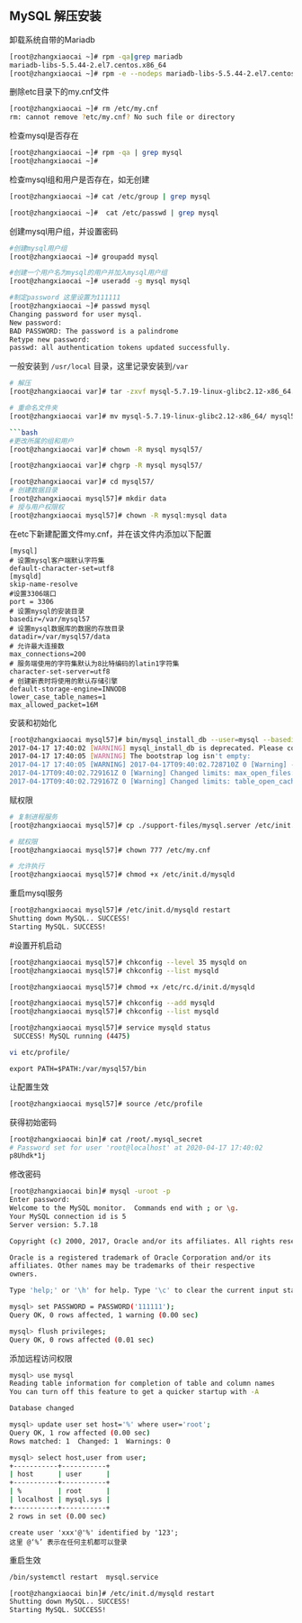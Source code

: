 ## MySQL 解压安装  <!-- {docsify-ignore} -->

卸载系统自带的Mariadb

```bash
[root@zhangxiaocai ~]# rpm -qa|grep mariadb
mariadb-libs-5.5.44-2.el7.centos.x86_64
[root@zhangxiaocai ~]# rpm -e --nodeps mariadb-libs-5.5.44-2.el7.centos.x86_64
```

删除etc目录下的my.cnf文件

```bash
[root@zhangxiaocai ~]# rm /etc/my.cnf
rm: cannot remove ?etc/my.cnf? No such file or directory
```
检查mysql是否存在

```bash
[root@zhangxiaocai ~]# rpm -qa | grep mysql
[root@zhangxiaocai ~]# 
```
检查mysql组和用户是否存在，如无创建

```bash
[root@zhangxiaocai ~]# cat /etc/group | grep mysql 

[root@zhangxiaocai ~]#  cat /etc/passwd | grep mysql
```

创建mysql用户组，并设置密码

```bash
#创建mysql用户组
[root@zhangxiaocai ~]# groupadd mysql

#创建一个用户名为mysql的用户并加入mysql用户组
[root@zhangxiaocai ~]# useradd -g mysql mysql

#制定password 这里设置为111111
[root@zhangxiaocai ~]# passwd mysql
Changing password for user mysql.
New password: 
BAD PASSWORD: The password is a palindrome
Retype new password: 
passwd: all authentication tokens updated successfully.
```

一般安装到 `/usr/local` 目录，这里记录安装到`/var`

```bash
# 解压
[root@zhangxiaocai var]# tar -zxvf mysql-5.7.19-linux-glibc2.12-x86_64.tar.gz 

# 重命名文件夹
[root@zhangxiaocai var]# mv mysql-5.7.19-linux-glibc2.12-x86_64/ mysql57

```bash
#更改所属的组和用户
[root@zhangxiaocai var]# chown -R mysql mysql57/

[root@zhangxiaocai var]# chgrp -R mysql mysql57/

[root@zhangxiaocai var]# cd mysql57/
# 创建数据目录
[root@zhangxiaocai mysql57]# mkdir data
# 授与用户权限权
[root@zhangxiaocai mysql57]# chown -R mysql:mysql data
```

在etc下新建配置文件my.cnf，并在该文件内添加以下配置

```
[mysql]
# 设置mysql客户端默认字符集
default-character-set=utf8 
[mysqld]
skip-name-resolve
#设置3306端口
port = 3306 
# 设置mysql的安装目录
basedir=/var/mysql57
# 设置mysql数据库的数据的存放目录
datadir=/var/mysql57/data
# 允许最大连接数
max_connections=200
# 服务端使用的字符集默认为8比特编码的latin1字符集
character-set-server=utf8
# 创建新表时将使用的默认存储引擎
default-storage-engine=INNODB 
lower_case_table_names=1
max_allowed_packet=16M
```

安装和初始化


```bash
[root@zhangxiaocai mysql57]# bin/mysql_install_db --user=mysql --basedir=/var/mysql57/ --datadir=/var/mysql57/data/
2017-04-17 17:40:02 [WARNING] mysql_install_db is deprecated. Please consider switching to mysqld --initialize
2017-04-17 17:40:05 [WARNING] The bootstrap log isn't empty:
2017-04-17 17:40:05 [WARNING] 2017-04-17T09:40:02.728710Z 0 [Warning] --bootstrap is deprecated. Please consider using --initialize instead
2017-04-17T09:40:02.729161Z 0 [Warning] Changed limits: max_open_files: 1024 (requested 5000)
2017-04-17T09:40:02.729167Z 0 [Warning] Changed limits: table_open_cache: 407 (requested 2000)
```

赋权限

```bash
# 复制进程服务
[root@zhangxiaocai mysql57]# cp ./support-files/mysql.server /etc/init.d/mysqld

# 赋权限
[root@zhangxiaocai mysql57]# chown 777 /etc/my.cnf 

# 允许执行
[root@zhangxiaocai mysql57]# chmod +x /etc/init.d/mysqld
```

重启mysql服务

```bash
[root@zhangxiaocai mysql57]# /etc/init.d/mysqld restart
Shutting down MySQL.. SUCCESS! 
Starting MySQL. SUCCESS! 
```

#设置开机启动

```bash
[root@zhangxiaocai mysql57]# chkconfig --level 35 mysqld on
[root@zhangxiaocai mysql57]# chkconfig --list mysqld

[root@zhangxiaocai mysql57]# chmod +x /etc/rc.d/init.d/mysqld

[root@zhangxiaocai mysql57]# chkconfig --add mysqld
[root@zhangxiaocai mysql57]# chkconfig --list mysqld

[root@zhangxiaocai mysql57]# service mysqld status
 SUCCESS! MySQL running (4475)
```

```bash
vi etc/profile/
```

```
export PATH=$PATH:/var/mysql57/bin
```

让配置生效

```bash
[root@zhangxiaocai mysql57]# source /etc/profile
```

获得初始密码

```bash
[root@zhangxiaocai bin]# cat /root/.mysql_secret  
# Password set for user 'root@localhost' at 2020-04-17 17:40:02 
p8Uhdk*1j
```
 

修改密码

```bash
[root@zhangxiaocai bin]# mysql -uroot -p
Enter password: 
Welcome to the MySQL monitor.  Commands end with ; or \g.
Your MySQL connection id is 5
Server version: 5.7.18

Copyright (c) 2000, 2017, Oracle and/or its affiliates. All rights reserved.

Oracle is a registered trademark of Oracle Corporation and/or its
affiliates. Other names may be trademarks of their respective
owners.

Type 'help;' or '\h' for help. Type '\c' to clear the current input statement.

mysql> set PASSWORD = PASSWORD('111111');
Query OK, 0 rows affected, 1 warning (0.00 sec)

mysql> flush privileges;
Query OK, 0 rows affected (0.01 sec)
```

添加远程访问权限


```bash
mysql> use mysql
Reading table information for completion of table and column names
You can turn off this feature to get a quicker startup with -A

Database changed

mysql> update user set host='%' where user='root';
Query OK, 1 row affected (0.00 sec)
Rows matched: 1  Changed: 1  Warnings: 0

mysql> select host,user from user;
+-----------+-----------+
| host      | user      |
+-----------+-----------+
| %         | root      |
| localhost | mysql.sys |
+-----------+-----------+
2 rows in set (0.00 sec)
```

```
create user 'xxx'@'%' identified by '123';  
这里 @‘%’ 表示在任何主机都可以登录
```
 
重启生效

```bash
/bin/systemctl restart  mysql.service

[root@zhangxiaocai bin]# /etc/init.d/mysqld restart 
Shutting down MySQL.. SUCCESS! 
Starting MySQL. SUCCESS! 
```